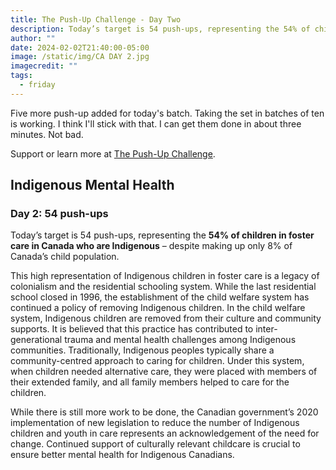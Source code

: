 ```yaml
---
title: The Push-Up Challenge - Day Two
description: Today’s target is 54 push-ups, representing the 54% of children in foster care in Canada who are Indigenous – despite making up only 8% of Canada’s child population.
author: ""
date: 2024-02-02T21:40:00-05:00
image: /static/img/CA DAY 2.jpg
imagecredit: ""
tags:
  - friday
---
```

Five more push-up added for today's batch. Taking the set in batches of ten is working. I think I'll stick with that. I can get them done in about three minutes. Not bad.

Support or learn more at [The Push-Up Challenge](https://www.thepushupchallenge.ca/fundraiser/peterrandazzo/the-push-up-challenge).

## Indigenous Mental Health
### Day 2: 54 push-ups

Today’s target is 54 push-ups, representing the **54% of children in foster care in Canada who are Indigenous** – despite making up only 8% of Canada’s child population.

This high representation of Indigenous children in foster care is a legacy of colonialism and the residential schooling system. While the last residential school closed in 1996, the establishment of the child welfare system has continued a policy of removing Indigenous children. In the child welfare system, Indigenous children are removed from their culture and community supports. It is believed that this practice has contributed to inter-generational trauma and mental health challenges among Indigenous communities. Traditionally, Indigenous peoples typically share a community-centred approach to caring for children. Under this system, when children needed alternative care, they were placed with members of their extended family, and all family members helped to care for the children.

While there is still more work to be done, the Canadian government’s 2020 implementation of new legislation to reduce the number of Indigenous children and youth in care represents an acknowledgement of the need for change. Continued support of culturally relevant childcare is crucial to ensure better mental health for Indigenous Canadians.
